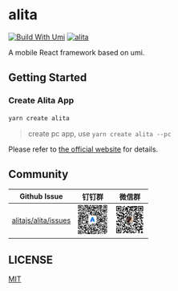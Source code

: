 # alita

[![Build With Umi](https://img.shields.io/badge/build%20with-umi-028fe4.svg?style=flat-square)](http://umijs.org/) <a href="https://alitajs.com"><img src="https://img.shields.io/badge/alitajs-alita-blue.svg" alt="alita" /></a>

A mobile React framework based on umi.

## Getting Started

### Create Alita App

```bash
yarn create alita
```

> create pc app, use `yarn create alita --pc`

Please refer to [the official website](https://alitajs.com) for details.

## Community

| Github Issue | 钉钉群 | 微信群 |
| --- | --- | --- |
| [alitajs/alita/issues](https://github.com/alitajs/alita/issues) | <img src="./public/dingding.png" width="60" /> | <img src="./public/wechat.png" width="60" /> |

## LICENSE

[MIT](https://github.com/alitajs/alita/blob/master/LICENSE)

